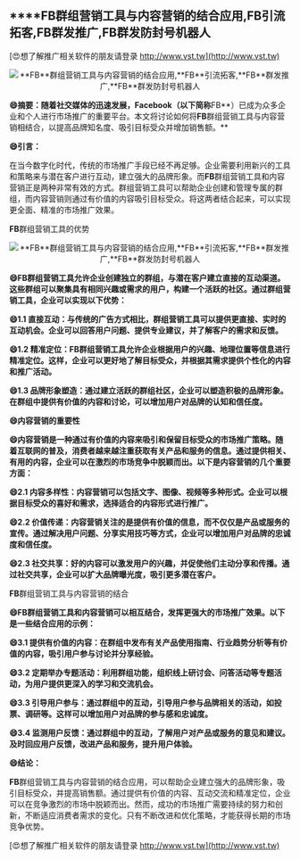 ## ****FB**群组营销工具与内容营销的结合应用,**FB**引流拓客,**FB**群发推广,**FB**群发防封号机器人**

[😍想了解推广相关软件的朋友请登录 http://www.vst.tw](http://www.vst.tw)

 <center><img src="https://vst.tw/MP4/tuiguang/png/2.png" alt="**FB**群组营销工具与内容营销的结合应用,**FB**引流拓客,**FB**群发推广,**FB**群发防封号机器人"></center>

**😄摘要：随着社交媒体的迅速发展，Facebook（以下简称**FB**）已成为众多企业和个人进行市场推广的重要平台。本文将讨论如何将**FB**群组营销工具与内容营销相结合，以提高品牌知名度、吸引目标受众并增加销售额。**

**😄引言：**

在当今数字化时代，传统的市场推广手段已经不再足够。企业需要利用新兴的工具和策略来与潜在客户进行互动，建立强大的品牌形象。而**FB**群组营销工具和内容营销正是两种非常有效的方式。群组营销工具可以帮助企业创建和管理专属的群组，而内容营销则通过有价值的内容吸引目标受众。将这两者结合起来，可以实现更全面、精准的市场推广效果。

**FB**群组营销工具的优势

 <center><img src="https://vst.tw/MP4/tuiguang/png/4.png" alt="**FB**群组营销工具与内容营销的结合应用,**FB**引流拓客,**FB**群发推广,**FB**群发防封号机器人"></center>

**😄**FB**群组营销工具允许企业创建独立的群组，与潜在客户建立直接的互动渠道。这些群组可以聚集具有相同兴趣或需求的用户，构建一个活跃的社区。通过群组营销工具，企业可以实现以下优势：**

**😄1.1 直接互动：与传统的广告方式相比，群组营销工具可以提供更直接、实时的互动机会。企业可以回答用户问题、提供专业建议，并了解客户的需求和反馈。**

**😄1.2 精准定位：**FB**群组营销工具允许企业根据用户的兴趣、地理位置等信息进行精准定位。这样，企业可以更好地了解目标受众，并根据其需求提供个性化的内容和推广活动。**

**😄1.3 品牌形象塑造：通过建立活跃的群组社区，企业可以塑造积极的品牌形象。在群组中提供有价值的内容和讨论，可以增加用户对品牌的认知和信任度。**

**😄内容营销的重要性**

**😄内容营销是一种通过有价值的内容来吸引和保留目标受众的市场推广策略。随着互联网的普及，消费者越来越注重获取有关产品和服务的信息。通过提供相关、有用的内容，企业可以在激烈的市场竞争中脱颖而出。以下是内容营销的几个重要方面：**

**😄2.1 内容多样性：内容营销可以包括文字、图像、视频等多种形式。企业可以根据目标受众的喜好和需求，选择适合的内容形式进行推广。**

**😄2.2 价值传递：内容营销关注的是提供有价值的信息，而不仅仅是产品或服务的宣传。通过解决用户问题、分享实用技巧等方式，企业可以增加用户对品牌的忠诚度和信任度。**

**😄2.3 社交共享：好的内容可以激发用户的兴趣，并促使他们主动分享和传播。通过社交共享，企业可以扩大品牌曝光度，吸引更多潜在客户。**

**FB**群组营销工具与内容营销的结合

**😄**FB**群组营销工具和内容营销可以相互结合，发挥更强大的市场推广效果。以下是一些结合应用的示例：**

**😄3.1 提供有价值的内容：在群组中发布有关产品使用指南、行业趋势分析等有价值的内容，吸引用户参与讨论并分享经验。**

**😄3.2 定期举办专题活动：利用群组功能，组织线上研讨会、问答活动等专题活动，为用户提供更深入的学习和交流机会。**

**😄3.3 引导用户参与：通过群组中的互动，引导用户参与品牌相关的活动，如投票、调研等。这样可以增加用户对品牌的参与感和忠诚度。**

**😄3.4 监测用户反馈：通过群组中的互动，了解用户对产品或服务的意见和建议。及时回应用户反馈，改进产品和服务，提升用户体验。**

**😄结论：**

**FB**群组营销工具与内容营销的结合应用，可以帮助企业建立强大的品牌形象，吸引目标受众，并提高销售额。通过提供有价值的内容、互动交流和精准定位，企业可以在竞争激烈的市场中脱颖而出。然而，成功的市场推广需要持续的努力和创新，不断适应消费者需求的变化。只有不断改进和优化策略，才能获得长期的市场竞争优势。

[😍想了解推广相关软件的朋友请登录 http://www.vst.tw](http://www.vst.tw)



